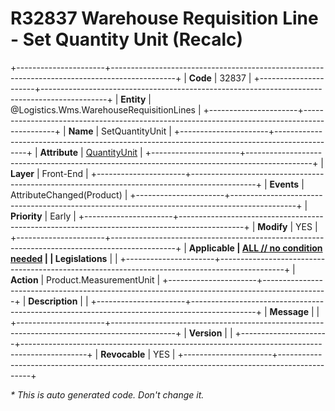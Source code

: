 ﻿---
erp.type: front-end-business-rule
erp.entity: Logistics.Wms.WarehouseRequisitionLines
---

# R32837 Warehouse Requisition Line - Set Quantity Unit (Recalc)
+----------------------+----------------------------------------------------------------------------------------------+
| **Code**             | 32837                                                                                        |
+----------------------+----------------------------------------------------------------------------------------------+
| **Entity**           | @Logistics.Wms.WarehouseRequisitionLines                                                     |
+----------------------+----------------------------------------------------------------------------------------------+
| **Name**             | SetQuantityUnit                                                                              |
+----------------------+----------------------------------------------------------------------------------------------+
| **Attribute**        | [QuantityUnit](../entities/Logistics.Wms.WarehouseRequisitionLines.md#quantityunit)          |
+----------------------+----------------------------------------------------------------------------------------------+
| **Layer**            | Front-End                                                                                    |
+----------------------+----------------------------------------------------------------------------------------------+
| **Events**           | AttributeChanged(Product)                                                                    |
+----------------------+----------------------------------------------------------------------------------------------+
| **Priority**         | Early                                                                                        |
+----------------------+----------------------------------------------------------------------------------------------+
| **Modify**           | YES                                                                                          |
+----------------------+----------------------------------------------------------------------------------------------+
| **Applicable         | [ALL // no condition needed](xref:applicable-legislations)                                   |
| Legislations**       |                                                                                              |
+----------------------+----------------------------------------------------------------------------------------------+
| **Action**           | Product.MeasurementUnit                                                                      |
+----------------------+----------------------------------------------------------------------------------------------+
| **Description**      |                                                                                              |
+----------------------+----------------------------------------------------------------------------------------------+
| **Message**          |                                                                                              |
+----------------------+----------------------------------------------------------------------------------------------+
| **Version**          |                                                                                              |
+----------------------+----------------------------------------------------------------------------------------------+
| **Revocable**        | YES                                                                                          |
+----------------------+----------------------------------------------------------------------------------------------+

*\* This is auto generated code. Don't change it.*

